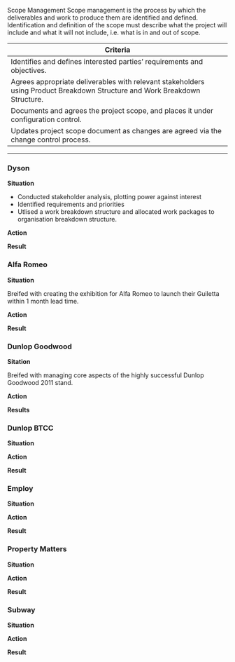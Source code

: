  Scope Management
Scope management is the process by which the deliverables and work to produce them are identified and defined. Identification and definition of the scope must describe what the project will include and what it will not include, i.e. what is in and out of scope.

| Criteria  | 
|------------- | 
|Identifies and defines interested parties’ requirements and objectives.|
|Agrees appropriate deliverables with relevant stakeholders using Product Breakdown Structure and Work Breakdown Structure.|
|Documents and agrees the project scope, and places it under configuration control.|
|Updates project scope document as changes are agreed via the change control process.|

<hr>

### Dyson

**Situation**
- Conducted stakeholder analysis, plotting power against interest
- Identified requirements and priorities
- Utlised a work breakdown structure and allocated work packages to organisation breakdown structure.

**Action**

**Result**

### Alfa Romeo

**Situation**

Breifed with creating the exhibition for Alfa Romeo to launch their Guiletta within 1 month lead time.

**Action**


**Result**

### Dunlop Goodwood

**Sitation**

Breifed with managing core aspects of the highly successful Dunlop Goodwood 2011 stand.

**Action**

**Results**

### Dunlop BTCC

**Situation**

**Action**

**Result**

### Employ

**Situation**

**Action**

**Result**

### Property Matters

**Situation**

**Action**

**Result**

### Subway

**Situation**

**Action**

**Result**
